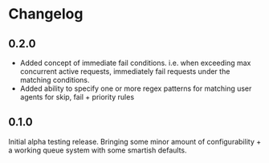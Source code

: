 # Changelog

## 0.2.0

* Added concept of immediate fail conditions. i.e. when exceeding max concurrent active requests, immediately fail requests under the matching conditions.
* Added ability to specify one or more regex patterns for matching user agents for skip, fail + priority rules

## 0.1.0

Initial alpha testing release. Bringing some minor amount of configurability + a working queue system with some smartish defaults.